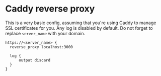 # Caddy reverse proxy

This is a very basic config, assuming that you're using Caddy to manage SSL certificates for you.
Any log is disabled by default. Do not forget to replace `server_name` with your domain.

```
https://<server_name> {
  reverse_proxy localhost:3000

  log {
      output discard
  }
}
```
